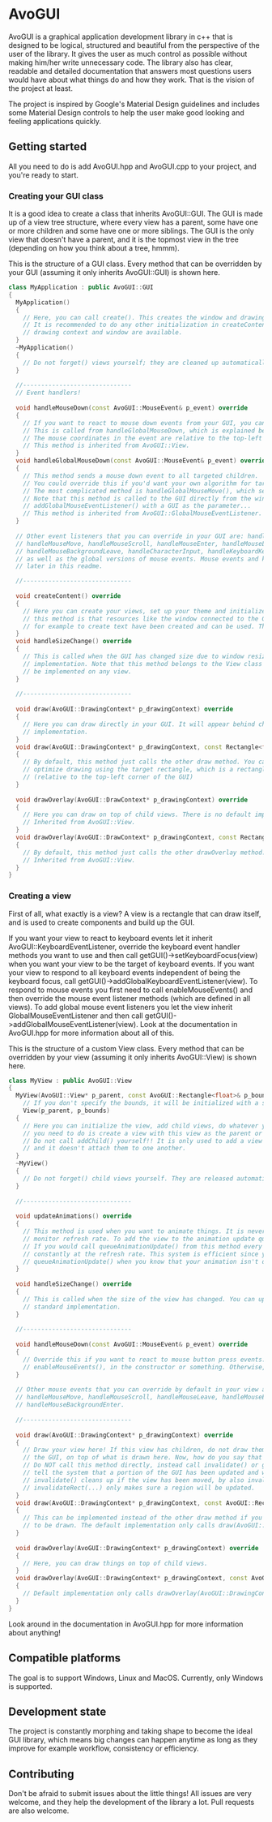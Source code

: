 # AvoGUI
AvoGUI is a graphical application development library in c++ that is designed to be logical, structured and beautiful from the perspective of the user of the library. It gives the user as much control as possible without making him/her write unnecessary code. The library also has clear, readable and detailed documentation that answers most questions users would have about what things do and how they work. That is the vision of the project at least.

The project is inspired by Google's Material Design guidelines and includes some Material Design controls to help the user make good looking and feeling applications quickly.

## Getting started
All you need to do is add AvoGUI.hpp and AvoGUI.cpp to your project, and you're ready to start.

### Creating your GUI class
It is a good idea to create a class that inherits AvoGUI::GUI. The GUI is made up of a view tree structure, where every view has a parent, some have one or more children and some have one or more siblings. The GUI is the only view that doesn't have a parent, and it is the topmost view in the tree (depending on how you think about a tree, hmmm).

This is the structure of a GUI class. Every method that can be overridden by your GUI (assuming it only inherits AvoGUI::GUI) is shown here.
```cpp
class MyApplication : public AvoGUI::GUI
{
  MyApplication()
  {
    // Here, you can call create(). This creates the window and drawing context that the GUI relies on.
    // It is recommended to do any other initialization in createContent(), which is called when the
    // drawing context and window are available.
  }
  ~MyApplication()
  {
    // Do not forget() views yourself; they are cleaned up automatically if they have a parent.
  }
  
  //------------------------------
  // Event handlers!
  
  void handleMouseDown(const AvoGUI::MouseEvent& p_event) override
  {
    // If you want to react to mouse down events from your GUI, you can do it here.
    // This is called from handleGlobalMouseDown, which is explained below. 
    // The mouse coordinates in the event are relative to the top-left corner of the GUI. 
    // This method is inherited from AvoGUI::View.
  }
  void handleGlobalMouseDown(const AvoGUI::MouseEvent& p_event) override
  {
    // This method sends a mouse down event to all targeted children.
    // You could override this if you'd want your own algorithm for targeting the mouse events.
    // The most complicated method is handleGlobalMouseMove(), which sends enter, leave and move events.
    // Note that this method is called to the GUI directly from the window no matter what, so don't call 
    // addGlobalMouseEventListener() with a GUI as the parameter...
    // This method is inherited from AvoGUI::GlobalMouseEventListener.
  }
  
  // Other event listeners that you can override in your GUI are: handleMouseUp, handleDoubleClick, 
  // handleMouseMove, handleMouseScroll, handleMouseEnter, handleMouseLeave, handleMouseBackgroundEnter,
  // handleMouseBackgroundLeave, handleCharacterInput, handleKeyboardKeyDown and handleKeyboardKeyUp - 
  // as well as the global versions of mouse events. Mouse events and keyboard events are explained more 
  // later in this readme.

  //------------------------------
  
  void createContent() override
  {
    // Here you can create your views, set up your theme and initialize other things. The purpose of having
    // this method is that resources like the window connected to the GUI and the drawing context used
    // for example to create text have been created and can be used. This method has no default implementation.
  }
  void handleSizeChange() override
  {
    // This is called when the GUI has changed size due to window resizing. This method has no default 
    // implementation. Note that this method belongs to the View class (which AvoGUI::GUI inherits) and can 
    // be implemented on any view.
  }
  
  //------------------------------
  
  void draw(AvoGUI::DrawingContext* p_drawingContext) override
  {
    // Here you can draw directly in your GUI. It will appear behind child views. There is no default 
    // implementation.
  }
  void draw(AvoGUI::DrawingContext* p_drawingContext, const Rectangle<float>& p_targetRectangle) override
  {
    // By default, this method just calls the other draw method. You can use this one instead if you want to 
    // optimize drawing using the target rectangle, which is a rectangle specifying where drawing is needed 
    // (relative to the top-left corner of the GUI)
  }
  
  void drawOverlay(AvoGUI::DrawContext* p_drawingContext) override
  {
    // Here you can draw on top of child views. There is no default implementation.
    // Inherited from AvoGUI::View.
  }
  void drawOverlay(AvoGUI::DrawContext* p_drawingContext, const Rectangle<float>& p_targetRectangle) override
  {
    // By default, this method just calls the other drawOverlay method. 
    // Inherited from AvoGUI::View.
  }
}
```

### Creating a view
First of all, what exactly is a view? A view is a rectangle that can draw itself, and is used to create components and build up the GUI. 

If you want your view to react to keyboard events let it inherit AvoGUI::KeyboardEventListener, override the keyboard event handler methods you want to use and then call getGUI()->setKeyboardFocus(view) when you want your view to be the target of keyboard events. If you want your view to respond to all keyboard events independent of being the keyboard focus, call getGUI()->addGlobalKeyboardEventListener(view). 
To respond to mouse events you first need to call enableMouseEvents() and then override the mouse event listener methods (which are defined in all views). To add global mouse event listeners you let the view inherit GlobalMouseEventListener and then call getGUI()->addGlobalMouseEventListener(view). 
Look at the documentation in AvoGUI.hpp for more information about all of this. 

This is the structure of a custom View class. Every method that can be overridden by your view (assuming it only inherits AvoGUI::View) is shown here. 
```cpp
class MyView : public AvoGUI::View
{
  MyView(AvoGUI::View* p_parent, const AvoGUI::Rectangle<float>& p_bounds) : 
    // If you don't specify the bounds, it will be initialized with a size of (0, 0) and position of (0, 0)
    View(p_parent, p_bounds)
  {
    // Here you can initialize the view, add child views, do whatever you want. To add a child view, all 
    // you need to do is create a view with this view as the parent or change the parent of the view to this one. 
    // Do not call addChild() yourself!! It is only used to add a view to the child list of another view, 
    // and it doesn't attach them to one another.
  }
  ~MyView()
  {
    // Do not forget() child views yourself. They are released automatically.
  }
  
  //------------------------------
  
  void updateAnimations() override
  {
    // This method is used when you want to animate things. It is never called more frequently than the 
    // monitor refresh rate. To add the view to the animation update queue, call queueAnimationUpdate(). 
    // If you would call queueAnimationUpdate() from this method every time, animations would be updated 
    // constantly at the refresh rate. This system is efficient since you only need to call 
    // queueAnimationUpdate() when you know that your animation isn't done.
  }
  
  void handleSizeChange() override
  {
    // This is called when the size of the view has changed. You can update your layout here. There is no 
    // standard implementation.
  }
  
  //------------------------------
  
  void handleMouseDown(const AvoGUI::MouseEvent& p_event) override
  {
    // Override this if you want to react to mouse button press events. You first need to call 
    // enableMouseEvents(), in the constructor or something. Otherwise, no mouse events will be recieved.
  }
  
  // Other mouse events that you can override by default in your view are: handleMouseUp, handleDoubleClick, 
  // handleMouseMove, handleMouseScroll, handleMouseLeave, handleMouseEnter, handleMouseBackgroundLeave and
  // handleMouseBackgroundEnter.
  
  //------------------------------
  
  void draw(AvoGUI::DrawingContext* p_drawingContext) override
  {
    // Draw your view here! If this view has children, do not draw them yourself. They are always drawn by 
    // the GUI, on top of what is drawn here. Now, how do you say that you want your view to get drawn? 
    // Do NOT call this method directly, instead call invalidate() or getGUI()->invalidateRect(...) to 
    // tell the system that a portion of the GUI has been updated and wants to be redrawn. Note that 
    // invalidate() cleans up if the view has been moved, by also invalidating the last rectangle.
    // invalidateRect(...) only makes sure a region will be updated.
  }
  void draw(AvoGUI::DrawingContext* p_drawingContext, const AvoGUI::Rectangle<float>& p_targetRectangle) override
  {
    // This can be implemented instead of the other draw method if you want to know the rectangle that is going 
    // to be drawn. The default implementation only calls draw(AvoGUI::DrawingContext* p_drawingContext).
  }
  
  void drawOverlay(AvoGUI::DrawingContext* p_drawingContext) override
  {
    // Here, you can draw things on top of child views. 
  }
  void drawOverlay(AvoGUI::DrawingContext* p_drawingContext, const AvoGUI::Rectangle<float>& p_targetRectangle) override
  {
    // Default implementation only calls drawOverlay(AvoGUI::DrawingContext* p_drawingContext).
  }
}
```

Look around in the documentation in AvoGUI.hpp for more information about anything!

## Compatible platforms
The goal is to support Windows, Linux and MacOS. Currently, only Windows is supported.

## Development state
The project is constantly morphing and taking shape to become the ideal GUI library, which means big changes can happen anytime as long as they improve for example workflow, consistency or efficiency. 

## Contributing
Don't be afraid to submit issues about the little things! All issues are very welcome, and they help the development of the library a lot. Pull requests are also welcome.
